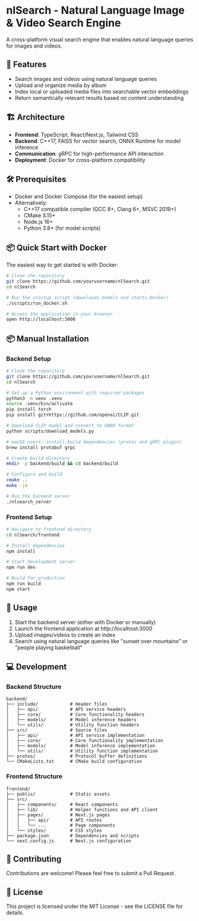 # nlSearch - Natural Language Image & Video Search Engine

A cross-platform visual search engine that enables natural language queries for images and videos.

## 🚀 Features

- Search images and videos using natural language queries
- Upload and organize media by album
- Index local or uploaded media files into searchable vector embeddings
- Return semantically relevant results based on content understanding

## 🏗️ Architecture

- **Frontend**: TypeScript, React/Next.js, Tailwind CSS
- **Backend**: C++17, FAISS for vector search, ONNX Runtime for model inference
- **Communication**: gRPC for high-performance API interaction
- **Deployment**: Docker for cross-platform compatibility

## 🛠️ Prerequisites

- Docker and Docker Compose (for the easiest setup)
- Alternatively:
  - C++17 compatible compiler (GCC 8+, Clang 6+, MSVC 2019+)
  - CMake 3.15+
  - Node.js 16+
  - Python 3.8+ (for model scripts)

## 📦 Quick Start with Docker

The easiest way to get started is with Docker:

```bash
# Clone the repository
git clone https://github.com/yourusername/nlSearch.git
cd nlSearch

# Run the startup script (downloads models and starts Docker)
./scripts/run_docker.sh

# Access the application in your browser
open http://localhost:3000
```

## 📦 Manual Installation

### Backend Setup

```bash
# Clone the repository
git clone https://github.com/yourusername/nlSearch.git
cd nlSearch

# Set up a Python environment with required packages
python3 -m venv .venv
source .venv/bin/activate
pip install torch
pip install git+https://github.com/openai/CLIP.git

# Download CLIP model and convert to ONNX format
python scripts/download_models.py

# macOS users: install build dependencies (protoc and gRPC plugin)
brew install protobuf grpc

# Create build directory
mkdir -p backend/build && cd backend/build

# Configure and build
cmake ..
make -j4

# Run the backend server
./nlsearch_server
```

### Frontend Setup

```bash
# Navigate to frontend directory
cd nlSearch/frontend

# Install dependencies
npm install

# Start development server
npm run dev

# Build for production
npm run build
npm start
```

## 🔧 Usage

1. Start the backend server (either with Docker or manually)
2. Launch the frontend application at http://localhost:3000
3. Upload images/videos to create an index
4. Search using natural language queries like "sunset over mountains" or "people playing basketball"

## 💻 Development

### Backend Structure

```
backend/
├── include/            # Header files
│   ├── api/            # API service headers
│   ├── core/           # Core functionality headers
│   ├── models/         # Model inference headers
│   └── utils/          # Utility function headers
├── src/                # Source files
│   ├── api/            # API service implementation
│   ├── core/           # Core functionality implementation
│   ├── models/         # Model inference implementation
│   └── utils/          # Utility function implementation
├── protos/             # Protocol buffer definitions
└── CMakeLists.txt      # CMake build configuration
```

### Frontend Structure

```
frontend/
├── public/             # Static assets
├── src/
│   ├── components/     # React components
│   ├── lib/            # Helper functions and API client
│   ├── pages/          # Next.js pages
│   │   ├── api/        # API routes
│   │   └── ...         # Page components
│   └── styles/         # CSS styles
├── package.json        # Dependencies and scripts
└── next.config.js      # Next.js configuration
```

## 🤝 Contributing

Contributions are welcome! Please feel free to submit a Pull Request.

## 📄 License

This project is licensed under the MIT License - see the LICENSE file for details.